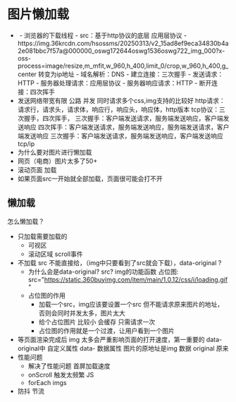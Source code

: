 # 图片懒加载

- <img src=""/>
  - 浏览器的下载线程
  - src：基于http协议的底层 应用层协议
  - https://img.36krcdn.com/hsossms/20250313/v2_15ad8ef9eca34830b4a2e081bbc7f57a@000000_oswg172644oswg1536oswg722_img_000?x-oss-process=image/resize,m_mfit,w_960,h_400,limit_0/crop,w_960,h_400,g_center
    转变为ip地址
    - 域名解析：DNS
    - 建立连接：三次握手
    - 发送请求：HTTP
    - 服务器处理请求：应用层协议
    - 服务器响应请求：HTTP
    - 断开连接：四次挥手
- 发送网络带宽有限 公路
  并发 同时请求多个css,img支持的比较好
  http请求：请求行，请求头，请求体，响应行，响应头，响应体，http版本
  tcp协议：三次握手，四次挥手，
  三次握手：客户端发送请求，服务端发送响应，客户端发送响应
  四次挥手：客户端发送请求，服务端发送响应，服务端发送请求，客户端发送响应
  三次握手：客户端发送请求，服务端发送响应，客户端发送响应
  tcp/ip
- 为什么要对图片进行懒加载
-  网页（电商）图片太多了50+
-  滚动页面 加载
- 如果页面src一开始就全部加载，页面很可能会打不开

## 懒加载
怎么懒加载？
- 只加载需要加载的
  - 可视区
  - 滚动区域 scroll事件
- 不加载
  src 不能直接给，（img中只要看到了src就会下载），data-original ?
  - 为什么会是data-original?
  src? img的功能函数
  占位图: src="https://static.360buyimg.com/item/main/1.0.12/css/i/loading.gif"
  - 占位图的作用
    - 加载一个src，img应该要设置一个src  但不能请求原来图片的地址，否则会同时并发太多，图片太大
    - 给个占位图片 比较小 会缓存 只需请求一次
    - 占位图的作用就是一个过渡，让用户看到一个图片
- 等页面渲染完成后
  img 太多会严重影响页面的打开速度，第一重要的
  data-original中
  自定义属性 data- 数据属性
  图片的原地址是img 数据
  original 原来
- 性能问题
  - 解决了性能问题 首屏加载速度
  - onScroll 触发太频繁  JS 
  - forEach imgs 
- 防抖 节流